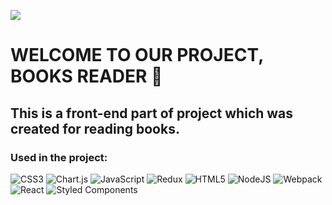 <!-- HEADER -->

![](https://github.com/kostyaget/books-reader_front/blob/main/src/images/xK.gif)

# WELCOME TO OUR PROJECT, BOOKS READER 📔

## This is a front-end part of project which was created for reading books.

<!-- HEADER -->

### Used in the project:

<!-- ![SASS](https://img.shields.io/badge/SASS-hotpink.svg?style=for-the-badge&logo=SASS&logoColor=white) -->

![CSS3](https://img.shields.io/badge/css3-%231572B6.svg?style=for-the-badge&logo=css3&logoColor=white)
![Chart.js](https://img.shields.io/badge/chart.js-F5788D.svg?style=for-the-badge&logo=chart.js&logoColor=white)
![JavaScript](https://img.shields.io/badge/javascript-%23323330.svg?style=for-the-badge&logo=javascript&logoColor=%23F7DF1E)
![Redux](https://img.shields.io/badge/redux-%23593d88.svg?style=for-the-badge&logo=redux&logoColor=white)
![HTML5](https://img.shields.io/badge/html5-%23E34F26.svg?style=for-the-badge&logo=html5&logoColor=white)
![NodeJS](https://img.shields.io/badge/node.js-6DA55F?style=for-the-badge&logo=node.js&logoColor=white)
![Webpack](https://img.shields.io/badge/webpack-%238DD6F9.svg?style=for-the-badge&logo=webpack&logoColor=black)
![React](https://img.shields.io/badge/react-%2320232a.svg?style=for-the-badge&logo=react&logoColor=%2361DAFB)
![Styled Components](https://img.shields.io/badge/styled--components-DB7093?style=for-the-badge&logo=styled-components&logoColor=white)

##

<!-- ### Stats: -->

<!--
<a href="https://github.com/kostyaget/books-reader_front">
  <img align="center" style="margin:0.5rem" src="https://github-readme-stats.vercel.app/api/top-langs/?username=kostyaget&title_color=ffffff&text_color=c9cacc&icon_color=4AB197&bg_color=1A2B34" />
</a> -->
